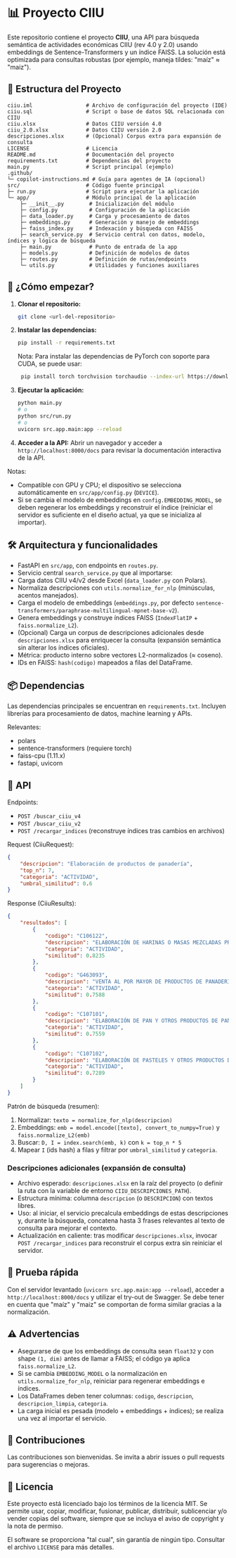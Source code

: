 # 📊 Proyecto CIIU

Este repositorio contiene el proyecto **CIIU**, una API para búsqueda semántica de actividades económicas CIIU (rev 4.0 y 2.0) usando embeddings de Sentence-Transformers y un índice FAISS. La solución está optimizada para consultas robustas (por ejemplo, maneja tildes: "maíz" ≈ "maiz").

## 📁 Estructura del Proyecto

```
ciiu.iml                 # Archivo de configuración del proyecto (IDE)
ciiu.sql                 # Script o base de datos SQL relacionada con CIIU
ciiu.xlsx                # Datos CIIU versión 4.0
ciiu_2.0.xlsx            # Datos CIIU versión 2.0
descripciones.xlsx       # (Opcional) Corpus extra para expansión de consulta
LICENSE                  # Licencia
README.md                # Documentación del proyecto
requirements.txt         # Dependencias del proyecto
main.py                  # Script principal (ejemplo)
.github/
└─ copilot-instructions.md # Guía para agentes de IA (opcional)
src/                     # Código fuente principal
├─ run.py                # Script para ejecutar la aplicación
└─ app/                  # Módulo principal de la aplicación
	├─ __init__.py        # Inicialización del módulo
	├─ config.py          # Configuración de la aplicación
	├─ data_loader.py     # Carga y procesamiento de datos
	├─ embeddings.py      # Generación y manejo de embeddings
	├─ faiss_index.py     # Indexación y búsqueda con FAISS
	├─ search_service.py  # Servicio central con datos, modelo, índices y lógica de búsqueda
	├─ main.py            # Punto de entrada de la app
	├─ models.py          # Definición de modelos de datos
	├─ routes.py          # Definición de rutas/endpoints
	└─ utils.py           # Utilidades y funciones auxiliares
```

## 🚀 ¿Cómo empezar?

1. **Clonar el repositorio:**
   ```bash
   git clone <url-del-repositorio>
   ```
2. **Instalar las dependencias:**
   ```bash
   pip install -r requirements.txt
   ```
   Nota: Para instalar las dependencias de PyTorch con soporte para CUDA, se puede usar:
   ```bash
    pip install torch torchvision torchaudio --index-url https://download.pytorch.org/whl/cu118
   ```
3. **Ejecutar la aplicación:**
   ```bash
   python main.py
   # o
   python src/run.py
   # o
   uvicorn src.app.main:app --reload
   ```
4. **Acceder a la API:**
   Abrir un navegador y acceder a `http://localhost:8000/docs` para revisar la documentación interactiva de la API.

Notas:

- Compatible con GPU y CPU; el dispositivo se selecciona automáticamente en `src/app/config.py` (`DEVICE`).
- Si se cambia el modelo de embeddings en `config.EMBEDDING_MODEL`, se deben regenerar los embeddings y reconstruir el índice (reiniciar el servidor es suficiente en el diseño actual, ya que se inicializa al importar).

## 🛠️ Arquitectura y funcionalidades

- FastAPI en `src/app`, con endpoints en `routes.py`.
- Servicio central `search_service.py` que al importarse:
- Carga datos CIIU v4/v2 desde Excel (`data_loader.py` con Polars).
- Normaliza descripciones con `utils.normalize_for_nlp` (minúsculas, acentos manejados).
- Carga el modelo de embeddings (`embeddings.py`, por defecto `sentence-transformers/paraphrase-multilingual-mpnet-base-v2`).
- Genera embeddings y construye índices FAISS (`IndexFlatIP` + `faiss.normalize_L2`).
- (Opcional) Carga un corpus de descripciones adicionales desde `descripciones.xlsx` para enriquecer la consulta (expansión semántica sin alterar los índices oficiales).
- Métrica: producto interno sobre vectores L2-normalizados (≈ coseno).
- IDs en FAISS: `hash(codigo)` mapeados a filas del DataFrame.

## 📦 Dependencias

Las dependencias principales se encuentran en `requirements.txt`. Incluyen librerías para procesamiento de datos, machine learning y APIs.

Relevantes:

- polars
- sentence-transformers (requiere torch)
- faiss-cpu (1.11.x)
- fastapi, uvicorn

## 🔌 API

Endpoints:

- `POST /buscar_ciiu_v4`
- `POST /buscar_ciiu_v2`
- `POST /recargar_indices` (reconstruye índices tras cambios en archivos)

Request (CiiuRequest):

```json
{
	"descripcion": "Elaboración de productos de panadería",
	"top_n": 7,
	"categoria": "ACTIVIDAD",
	"umbral_similitud": 0.6
}
```

Response (CiiuResults):

```json
{
	"resultados": [
		{
			"codigo": "C106122",
			"descripcion": "ELABORACIÓN DE HARINAS O MASAS MEZCLADAS PREPARADAS PARA LA FABRICACIÓN DE PAN, PASTELES, BIZCOCHOS O PANQUEQUES.",
			"categoria": "ACTIVIDAD",
			"similitud": 0.8235
		},
		{
			"codigo": "G463093",
			"descripcion": "VENTA AL POR MAYOR DE PRODUCTOS DE PANADERÍA Y REPOSTERÍA.",
			"categoria": "ACTIVIDAD",
			"similitud": 0.7588
		},
		{
			"codigo": "C107101",
			"descripcion": "ELABORACIÓN DE PAN Y OTROS PRODUCTOS DE PANADERÍA SECOS: PAN DE TODO TIPO, PANECILLOS, BIZCOCHOS, TOSTADAS, GALLETAS, ETCÉTERA, INCLUSO ENVASADOS.",
			"categoria": "ACTIVIDAD",
			"similitud": 0.7559
		},
		{
			"codigo": "C107102",
			"descripcion": "ELABORACIÓN DE PASTELES Y OTROS PRODUCTOS DE PASTELERÍA: PASTELES DE FRUTAS, TORTAS, PASTELES, TARTAS, ETCÉTERA, CHURROS, BUÑUELOS, APERITIVOS (BOCADILLOS), ETCÉTERA.",
			"categoria": "ACTIVIDAD",
			"similitud": 0.7289
		}
	]
}
```

Patrón de búsqueda (resumen):

1. Normalizar: `texto = normalize_for_nlp(descripcion)`
2. Embeddings: `emb = model.encode([texto], convert_to_numpy=True)` y `faiss.normalize_L2(emb)`
3. Buscar: `D, I = index.search(emb, k)` con `k = top_n * 5`
4. Mapear `I` (ids hash) a filas y filtrar por `umbral_similitud` y `categoria`.

### Descripciones adicionales (expansión de consulta)

- Archivo esperado: `descripciones.xlsx` en la raíz del proyecto (o definir la ruta con la variable de entorno `CIIU_DESCRIPCIONES_PATH`).
- Estructura mínima: columna `descripcion` (o `DESCRIPCION`) con textos libres.
- Uso: al iniciar, el servicio precalcula embeddings de estas descripciones y, durante la búsqueda, concatena hasta 3 frases relevantes al texto de consulta para mejorar el contexto.
- Actualización en caliente: tras modificar `descripciones.xlsx`, invocar `POST /recargar_indices` para reconstruir el corpus extra sin reiniciar el servidor.

## 🧪 Prueba rápida

Con el servidor levantado (`uvicorn src.app.main:app --reload`), acceder a `http://localhost:8000/docs` y utilizar el try-out de Swagger. Se debe tener en cuenta que "maíz" y "maiz" se comportan de forma similar gracias a la normalización.

## ⚠️ Advertencias

- Asegurarse de que los embeddings de consulta sean `float32` y con shape `(1, dim)` antes de llamar a FAISS; el código ya aplica `faiss.normalize_L2`.
- Si se cambia `EMBEDDING_MODEL` o la normalización en `utils.normalize_for_nlp`, reiniciar para regenerar embeddings e índices.
- Los DataFrames deben tener columnas: `codigo`, `descripcion`, `descripcion_limpia`, `categoria`.
- La carga inicial es pesada (modelo + embeddings + índices); se realiza una vez al importar el servicio.

## 🤝 Contribuciones

Las contribuciones son bienvenidas. Se invita a abrir issues o pull requests para sugerencias o mejoras.

## 📝 Licencia

Este proyecto está licenciado bajo los términos de la licencia MIT. Se permite usar, copiar, modificar, fusionar, publicar, distribuir, sublicenciar y/o vender copias del software, siempre que se incluya el aviso de copyright y la nota de permiso.

El software se proporciona "tal cual", sin garantía de ningún tipo. Consultar el archivo `LICENSE` para más detalles.
